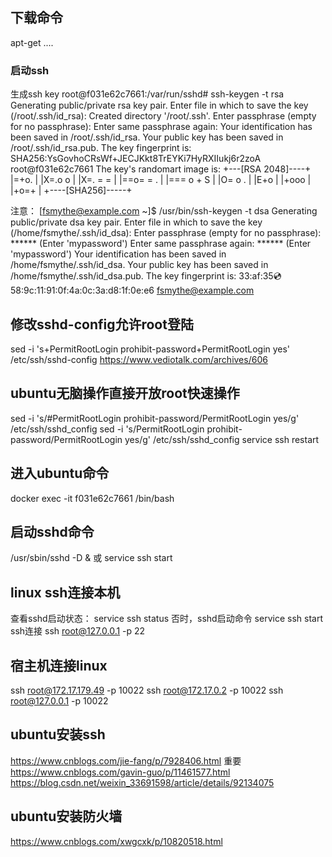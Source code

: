 ## 下载命令
apt-get ....

### 启动ssh
生成ssh key
root@f031e62c7661:/var/run/sshd# ssh-keygen -t rsa
Generating public/private rsa key pair.
Enter file in which to save the key (/root/.ssh/id_rsa):
Created directory '/root/.ssh'.
Enter passphrase (empty for no passphrase):
Enter same passphrase again:
Your identification has been saved in /root/.ssh/id_rsa.
Your public key has been saved in /root/.ssh/id_rsa.pub.
The key fingerprint is:
SHA256:YsGovhoCRsWf+JECJKkt8TrEYKi7HyRXIIukj6r2zoA root@f031e62c7661
The key's randomart image is:
+---[RSA 2048]----+
|=+o.             |
|X=.o o           |
|X=. = =          |
|==o= = .         |
|=== o + S        |
|O=   o .         |
|E+o              |
|+ooo             |
|+o=+             |
+----[SHA256]-----+

注意：
[fsmythe@example.com ~]$ /usr/bin/ssh-keygen -t dsa
Generating public/private dsa key pair.
Enter file in which to save the key (/home/fsmythe/.ssh/id_dsa):
Enter passphrase (empty for no passphrase): ****** (Enter 'mypassword')
Enter same passphrase again: ****** (Enter 'mypassword')
Your identification has been saved in /home/fsmythe/.ssh/id_dsa.
Your public key has been saved in /home/fsmythe/.ssh/id_dsa.pub.
The key fingerprint is:
33:af:35:cd:58:9c:11:91:0f:4a:0c:3a:d8:1f:0e:e6 fsmythe@example.com

## 修改sshd-config允许root登陆
sed -i 's+PermitRootLogin prohibit-password+PermitRootLogin yes' /etc/ssh/sshd-config
https://www.vediotalk.com/archives/606

## ubuntu无脑操作直接开放root快速操作
sed -i 's/#PermitRootLogin prohibit-password/PermitRootLogin yes/g' /etc/ssh/sshd_config
sed -i 's/PermitRootLogin prohibit-password/PermitRootLogin yes/g' /etc/ssh/sshd_config
service ssh restart

## 进入ubuntu命令
docker exec -it  f031e62c7661 /bin/bash

## 启动sshd命令
/usr/sbin/sshd -D &
或
service ssh start

## linux ssh连接本机
查看sshd启动状态：
service ssh status
否时，sshd启动命令
service ssh start
ssh连接
ssh root@127.0.0.1 -p 22

## 宿主机连接linux
ssh root@172.17.179.49 -p 10022
ssh root@172.17.0.2 -p 10022
ssh root@127.0.0.1 -p 10022

## ubuntu安装ssh
https://www.cnblogs.com/jie-fang/p/7928406.html
重要
https://www.cnblogs.com/gavin-guo/p/11461577.html
https://blog.csdn.net/weixin_33691598/article/details/92134075


## ubuntu安装防火墙
https://www.cnblogs.com/xwgcxk/p/10820518.html
